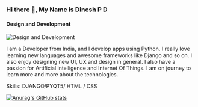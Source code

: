 ### Hi there 👋, My Name is Dinesh P D
#### Design and Development 
![Design and Development ](https://media-exp3.licdn.com/dms/image/C4E16AQEmcabyO6yzvg/profile-displaybackgroundimage-shrink_200_800/0/1625483687441?e=1631145600&v=beta&t=LBeqxlMp1FA8Kw3LhFsAOIV_xSKK8StdOcpXikX1qJY)

I am a Developer from India, and  I develop apps using Python. I really love learning new languages and awesome frameworks like Django and so on. I also enjoy designing new  UI, UX and design in general. I also have a passion for Artificial intelligence and Internet Of Things. I am on journey to learn more and more about the technologies. 

Skills: DJANGO/PYQT5/ HTML / CSS



[![Anurag's GitHub stats](https://github-readme-stats.vercel.app/api?username=DINESH-DHARMAPAL)](https://github.com/anuraghazra/github-readme-stats)

